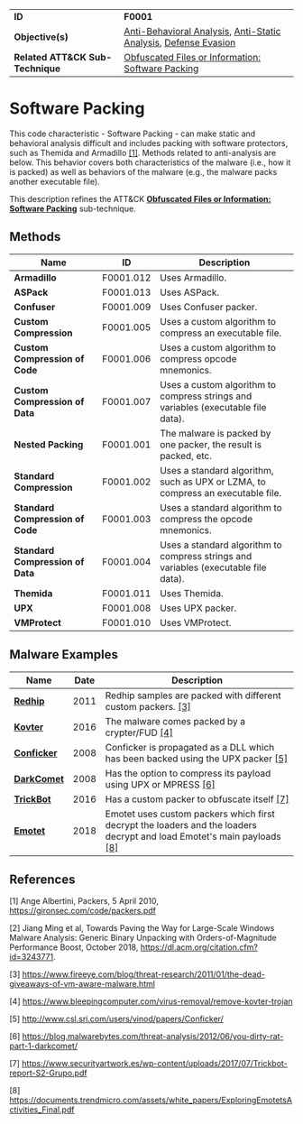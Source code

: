 |||
|---|---|
|**ID**|**F0001**|
|**Objective(s)**|[Anti-Behavioral Analysis](../anti-behavioral-analysis), [Anti-Static Analysis](../anti-static-analysis), [Defense Evasion](../defense-evasion)|
|**Related ATT&CK Sub-Technique**|[Obfuscated Files or Information: Software Packing](https://attack.mitre.org/techniques/T1027/002)|

Software Packing
================
This code characteristic - Software Packing - can make static and behavioral analysis difficult and includes packing with software protectors, such as Themida and Armadillo [[1]](#1). Methods related to anti-analysis are below. This behavior covers both characteristics of the malware (i.e., how it is packed) as well as behaviors of the malware (e.g., the malware packs another executable file).

This description refines the ATT&CK [**Obfuscated Files or Information: Software Packing**](https://attack.mitre.org/techniques/T1027/002) sub-technique.

Methods
-------
|Name|ID|Description|
|---|---|---|
|**Armadillo**|F0001.012|Uses Armadillo.|
|**ASPack**|F0001.013|Uses ASPack.|
|**Confuser**|F0001.009|Uses Confuser packer.|
|**Custom Compression**|F0001.005|Uses a custom algorithm to compress an executable file.|
|**Custom Compression of Code**|F0001.006|Uses a custom algorithm to compress opcode mnemonics.|
|**Custom Compression of Data**|F0001.007|Uses a custom algorithm to compress strings and variables (executable file data).|
|**Nested Packing**|F0001.001|The malware is packed by one packer, the result is packed, etc.|
|**Standard Compression**|F0001.002|Uses a standard algorithm, such as UPX or LZMA, to compress an executable file.|
|**Standard Compression of Code**|F0001.003|Uses a standard algorithm to compress the opcode mnemonics.|
|**Standard Compression of Data**|F0001.004|Uses a standard algorithm to compress strings and variables (executable file data).|
|**Themida**|F0001.011|Uses Themida.|
|**UPX**|F0001.008|Uses UPX packer.|
|**VMProtect**|F0001.010|Uses VMProtect.|

Malware Examples
----------------
|Name|Date|Description|
|---|---|---|
|[**Redhip**](../xample-malware/redhip.md)|2011|Redhip samples are packed with different custom packers. [[3]](#3)|
|[**Kovter**](../anti-static-analysis/software-packing.md)|2016|The malware comes packed by a crypter/FUD [[4]](#4)|
|[**Conficker**](../anti-static-analysis/software-packing.md)|2008|Conficker is propagated as a DLL which has been backed using the UPX packer [[5]](#5)|
|[**DarkComet**](../anti-static-analysis/software-packing.md)|2008|Has the option to compress its payload using UPX or MPRESS  [[6]](#6)|
|[**TrickBot**](../anti-static-analysis/software-packing.md)|2016|Has a custom packer to obfuscate itself  [[7]](#7)|
|[**Emotet**](../anti-static-analysis/software-packing.md)|2018|Emotet uses custom packers which first decrypt the loaders and the loaders decrypt and load Emotet's main payloads [[8]](#8)|

References
----------
<a name="1">[1]</a> Ange Albertini, Packers, 5 April 2010, https://gironsec.com/code/packers.pdf

<a name="2">[2]</a> Jiang Ming et al, Towards Paving the Way for Large-Scale Windows Malware Analysis: Generic Binary Unpacking with Orders-of-Magnitude Performance Boost, October 2018, https://dl.acm.org/citation.cfm?id=3243771.

<a name="3">[3]</a> https://www.fireeye.com/blog/threat-research/2011/01/the-dead-giveaways-of-vm-aware-malware.html

<a name="4">[4]</a> https://www.bleepingcomputer.com/virus-removal/remove-kovter-trojan

<a name="5">[5]</a> http://www.csl.sri.com/users/vinod/papers/Conficker/

<a name="6">[6]</a> https://blog.malwarebytes.com/threat-analysis/2012/06/you-dirty-rat-part-1-darkcomet/

<a name="7">[7]</a> https://www.securityartwork.es/wp-content/uploads/2017/07/Trickbot-report-S2-Grupo.pdf

<a name="8">[8]</a> https://documents.trendmicro.com/assets/white_papers/ExploringEmotetsActivities_Final.pdf
